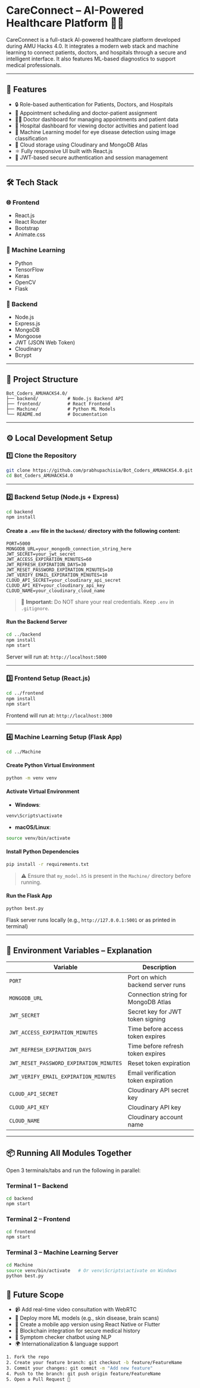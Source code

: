 
# CareConnect – AI-Powered Healthcare Platform 🏥🤖

CareConnect is a full-stack AI-powered healthcare platform developed during AMU Hacks 4.0. It integrates a modern web stack and machine learning to connect patients, doctors, and hospitals through a secure and intelligent interface. It also features ML-based diagnostics to support medical professionals.

---

## 🚀 Features

- 🔒 Role-based authentication for Patients, Doctors, and Hospitals  
- 📅 Appointment scheduling and doctor-patient assignment  
- 🧑‍⚕️ Doctor dashboard for managing appointments and patient data  
- 🏥 Hospital dashboard for viewing doctor activities and patient load  
- 🧠 Machine Learning model for eye disease detection using image classification  
- 📁 Cloud storage using Cloudinary and MongoDB Atlas  
- ⚛️ Fully responsive UI built with React.js  
- 🧪 JWT-based secure authentication and session management  

---

## 🛠️ Tech Stack

### 🌐 Frontend
- React.js
- React Router
- Bootstrap
- Animate.css

### 🧠 Machine Learning
- Python
- TensorFlow
- Keras
- OpenCV
- Flask

### 🔧 Backend
- Node.js
- Express.js
- MongoDB
- Mongoose
- JWT (JSON Web Token)
- Cloudinary
- Bcrypt

---

## 📁 Project Structure

```
Bot_Coders_AMUHACKS4.0/
├── backend/           # Node.js Backend API
├── frontend/          # React Frontend
├── Machine/           # Python ML Models
└── README.md          # Documentation
```

---

## ⚙️ Local Development Setup

### 1️⃣ Clone the Repository

```bash
git clone https://github.com/prabhupachisia/Bot_Coders_AMUHACKS4.0.git
cd Bot_Coders_AMUHACKS4.0
```

---

### 2️⃣ Backend Setup (Node.js + Express)

```bash
cd backend
npm install
```

#### Create a `.env` file in the `backend/` directory with the following content:

```env
PORT=5000
MONGODB_URL=your_mongodb_connection_string_here
JWT_SECRET=your_jwt_secret
JWT_ACCESS_EXPIRATION_MINUTES=60
JWT_REFRESH_EXPIRATION_DAYS=30
JWT_RESET_PASSWORD_EXPIRATION_MINUTES=10
JWT_VERIFY_EMAIL_EXPIRATION_MINUTES=10
CLOUD_API_SECRET=your_cloudinary_api_secret
CLOUD_API_KEY=your_cloudinary_api_key
CLOUD_NAME=your_cloudinary_cloud_name
```

> 🔐 **Important:** Do NOT share your real credentials. Keep `.env` in `.gitignore`.

#### Run the Backend Server

```bash
cd ../backend
npm install
npm start
```

Server will run at: `http://localhost:5000`

---

### 3️⃣ Frontend Setup (React.js)

```bash
cd ../frontend
npm install
npm start
```

Frontend will run at: `http://localhost:3000`

---

### 4️⃣ Machine Learning Setup (Flask App)

```bash
cd ../Machine
```

#### Create Python Virtual Environment

```bash
python -m venv venv
```

#### Activate Virtual Environment

- **Windows**:
```bash
venv\Scripts\activate
```

- **macOS/Linux**:
```bash
source venv/bin/activate
```

#### Install Python Dependencies

```bash
pip install -r requirements.txt
```

> ⚠️ Ensure that `my_model.h5` is present in the `Machine/` directory before running.

#### Run the Flask App

```bash
python best.py
```

Flask server runs locally (e.g., `http://127.0.0.1:5001` or as printed in terminal)

---

## 🔐 Environment Variables – Explanation

| Variable                          | Description                                            |
|----------------------------------|--------------------------------------------------------|
| `PORT`                           | Port on which backend server runs                     |
| `MONGODB_URL`                    | Connection string for MongoDB Atlas                   |
| `JWT_SECRET`                     | Secret key for JWT token signing                      |
| `JWT_ACCESS_EXPIRATION_MINUTES` | Time before access token expires                      |
| `JWT_REFRESH_EXPIRATION_DAYS`   | Time before refresh token expires                     |
| `JWT_RESET_PASSWORD_EXPIRATION_MINUTES` | Reset token expiration                    |
| `JWT_VERIFY_EMAIL_EXPIRATION_MINUTES`  | Email verification token expiration         |
| `CLOUD_API_SECRET`              | Cloudinary API secret key                             |
| `CLOUD_API_KEY`                 | Cloudinary API key                                    |
| `CLOUD_NAME`                    | Cloudinary account name                               |

---

## 📦 Running All Modules Together

Open 3 terminals/tabs and run the following in parallel:

### Terminal 1 – Backend

```bash
cd backend
npm start
```

### Terminal 2 – Frontend

```bash
cd frontend
npm start
```

### Terminal 3 – Machine Learning Server

```bash
cd Machine
source venv/bin/activate   # Or venv\Scripts\activate on Windows
python best.py
```




## 🔮 Future Scope

- 📹 Add real-time video consultation with WebRTC
- 🤖 Deploy more ML models (e.g., skin disease, brain scans)
- 📲 Create a mobile app version using React Native or Flutter
- 🔐 Blockchain integration for secure medical history
- 🧬 Symptom checker chatbot using NLP
- 🌍 Internationalization & language support



```bash
1. Fork the repo
2. Create your feature branch: git checkout -b feature/FeatureName
3. Commit your changes: git commit -m "Add new feature"
4. Push to the branch: git push origin feature/FeatureName
5. Open a Pull Request 🚀
```

